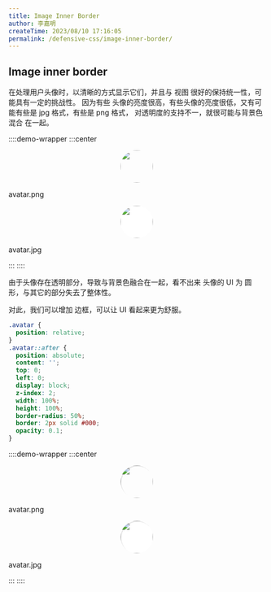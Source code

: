 ```yaml
---
title: Image Inner Border
author: 李嘉明
createTime: 2023/08/10 17:16:05
permalink: /defensive-css/image-inner-border/
---
```


## Image inner border

在处理用户头像时，以清晰的方式显示它们，并且与 视图 很好的保持统一性，可能具有一定的挑战性。
因为有些 头像的亮度很高，有些头像的亮度很低，又有可能有些是 jpg 格式，有些是 png 格式，
对透明度的支持不一，就很可能与背景色 混合 在一起。

<style>
.avatar-110 {
  width: 64px;
  height: 64px;
  border-radius: 50%;
  overflow: hidden;
  margin: auto;
}
.avatar-110 img {
  object-fit: cover;
  width: 100%;
}
.avatar-110.inner {
  position: relative;
}
.avatar-110.inner::after {
  position: absolute;
  content: "";
  top: 0;
  left: 0;
  display: block;
  z-index: 2;
  width: 100%;
  height: 100%;
  border-radius: 50%;
  border: 2px solid #000;
  opacity: 0.1;
}
</style>

::::demo-wrapper
:::center

<div class="avatar-110"><img src="/images/blogger-fav.png" alt=""></div>
<p>avatar.png</p>
<div class="avatar-110"><img src="/images/blogger-fav.png" style="background-color: #fff" alt=""></div>
<p>avatar.jpg</p>
:::
::::

由于头像存在透明部分，导致与背景色融合在一起，看不出来 头像的 UI 为 圆形，与其它的部分失去了整体性。

对此，我们可以增加 边框，可以让 UI 看起来更为舒服。

```css
.avatar {
  position: relative;
}
.avatar::after {
  position: absolute;
  content: '';
  top: 0;
  left: 0;
  display: block;
  z-index: 2;
  width: 100%;
  height: 100%;
  border-radius: 50%;
  border: 2px solid #000;
  opacity: 0.1;
}
```

::::demo-wrapper
:::center

<div class="avatar-110 inner"><img src="/images/blogger-fav.png" alt=""></div>
<p>avatar.png</p>
<div class="avatar-110 inner"><img src="/images/blogger-fav.png" style="background-color: #fff" alt=""></div>
<p>avatar.jpg</p>
:::
::::
